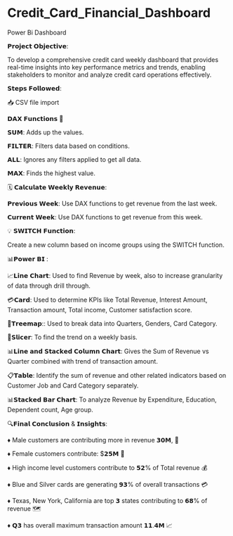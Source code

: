 # Credit_Card_Financial_Dashboard
Power Bi Dashboard

𝗣𝗿𝗼𝗷𝗲𝗰𝘁 𝗢𝗯𝗷𝗲𝗰𝘁𝗶𝘃𝗲:

 To develop a comprehensive credit card weekly dashboard that provides real-time insights into key performance metrics and trends, enabling stakeholders to monitor and analyze credit card operations effectively.



𝗦𝘁𝗲𝗽𝘀 𝗙𝗼𝗹𝗹𝗼𝘄𝗲𝗱:

📥 CSV file import



𝗗𝗔𝗫 𝗙𝘂𝗻𝗰𝘁𝗶𝗼𝗻𝘀 🧮

𝗦𝗨𝗠: Adds up the values.

𝗙𝗜𝗟𝗧𝗘𝗥: Filters data based on conditions.

𝗔𝗟𝗟: Ignores any filters applied to get all data.

𝗠𝗔𝗫: Finds the highest value.



🗓️ 𝗖𝗮𝗹𝗰𝘂𝗹𝗮𝘁𝗲 𝗪𝗲𝗲𝗸𝗹𝘆 𝗥𝗲𝘃𝗲𝗻𝘂𝗲:

𝗣𝗿𝗲𝘃𝗶𝗼𝘂𝘀 𝗪𝗲𝗲𝗸: Use DAX functions to get revenue from the last week.

𝗖𝘂𝗿𝗿𝗲𝗻𝘁 𝗪𝗲𝗲𝗸: Use DAX functions to get revenue from this week.



💡 𝗦𝗪𝗜𝗧𝗖𝗛 𝗙𝘂𝗻𝗰𝘁𝗶𝗼𝗻:

Create a new column based on income groups using the SWITCH function.



📊𝗣𝗼𝘄𝗲𝗿 𝗕𝗜 :



📈𝗟𝗶𝗻𝗲 𝗖𝗵𝗮𝗿𝘁: Used to find Revenue by week, also to increase granularity of data through drill through.



💳𝗖𝗮𝗿𝗱: Used to determine KPIs like Total Revenue, Interest Amount, Transaction amount, Total income, Customer satisfaction score.



🌳𝗧𝗿𝗲𝗲𝗺𝗮𝗽:: Used to break data into Quarters, Genders, Card Category.



🔄𝗦𝗹𝗶𝗰𝗲𝗿: To find the trend on a weekly basis.



📊𝗟𝗶𝗻𝗲 𝗮𝗻𝗱 𝗦𝘁𝗮𝗰𝗸𝗲𝗱 𝗖𝗼𝗹𝘂𝗺𝗻 𝗖𝗵𝗮𝗿𝘁: Gives the Sum of Revenue vs Quarter combined with trend of transaction amount.



📋𝗧𝗮𝗯𝗹𝗲: Identify the sum of revenue and other related indicators based on Customer Job and Card Category separately.



📊𝗦𝘁𝗮𝗰𝗸𝗲𝗱 𝗕𝗮𝗿 𝗖𝗵𝗮𝗿𝘁: To analyze Revenue by Expenditure, Education, Dependent count, Age group.



🔍𝗙𝗶𝗻𝗮𝗹 𝗖𝗼𝗻𝗰𝗹𝘂𝘀𝗶𝗼𝗻 & 𝗜𝗻𝘀𝗶𝗴𝗵𝘁𝘀: 



♦ Male customers are contributing more in revenue 𝟯𝟬𝗠, 🧑 



♦ Female customers contribute: $𝟮𝟱𝗠 👩



♦ High income level customers contribute to 𝟱𝟮% of Total revenue 💰



♦ Blue and Silver cards are generating 𝟵𝟯% of overall transactions  💳



♦ Texas, New York, California are top 𝟯 states contributing to 𝟲𝟴% of revenue  🗺️



♦ 𝗤𝟯 has overall maximum transaction amount 𝟭𝟭.𝟰𝗠 📈


